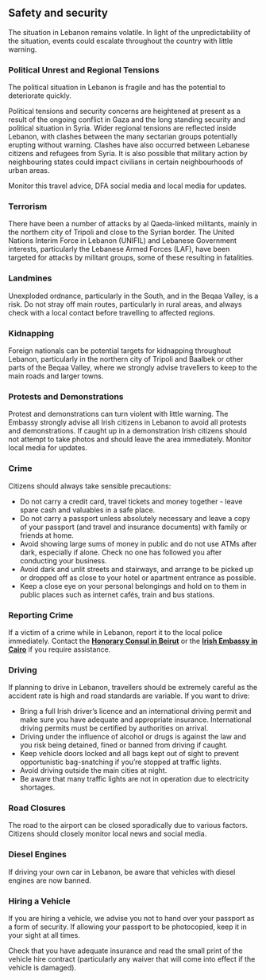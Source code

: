 ## Safety and security

The situation in Lebanon remains volatile. In light of the unpredictability of the situation, events could escalate throughout the country with little warning.

### **Political Unrest and Regional Tensions**

The political situation in Lebanon is fragile and has the potential to deteriorate quickly.

Political tensions and security concerns are heightened at present as a result of the ongoing conflict in Gaza and the long standing security and political situation in Syria. Wider regional tensions are reflected inside Lebanon, with clashes between the many sectarian groups potentially erupting without warning. Clashes have also occurred between Lebanese citizens and refugees from Syria. It is also possible that military action by neighbouring states could impact civilians in certain neighbourhoods of urban areas.

Monitor this travel advice, DFA social media and local media for updates.

### **Terrorism**

There have been a number of attacks by al Qaeda-linked militants, mainly in the northern city of Tripoli and close to the Syrian border. The United Nations Interim Force in Lebanon (UNIFIL) and Lebanese Government interests, particularly the Lebanese Armed Forces (LAF), have been targeted for attacks by militant groups, some of these resulting in fatalities.

### **Landmines**

Unexploded ordnance, particularly in the South, and in the Beqaa Valley, is a risk. Do not stray off main routes, particularly in rural areas, and always check with a local contact before travelling to affected regions.

### **Kidnapping**

Foreign nationals can be potential targets for kidnapping throughout Lebanon, particularly in the northern city of Tripoli and Baalbek or other parts of the Beqaa Valley, where we strongly advise travellers to keep to the main roads and larger towns.

### **Protests and Demonstrations**

Protest and demonstrations can turn violent with little warning. The Embassy strongly advise all Irish citizens in Lebanon to avoid all protests and demonstrations. If caught up in a demonstration Irish citizens should not attempt to take photos and should leave the area immediately. Monitor local media for updates.

### **Crime**

Citizens should always take sensible precautions:

* Do not carry a credit card, travel tickets and money together - leave spare cash and valuables in a safe place.
* Do not carry a passport unless absolutely necessary and leave a copy of your passport (and travel and insurance documents) with family or friends at home.
* Avoid showing large sums of money in public and do not use ATMs after dark, especially if alone. Check no one has followed you after conducting your business.
* Avoid dark and unlit streets and stairways, and arrange to be picked up or dropped off as close to your hotel or apartment entrance as possible.
* Keep a close eye on your personal belongings and hold on to them in public places such as internet cafés, train and bus stations.

### **Reporting Crime**

If a victim of a crime while in Lebanon, report it to the local police immediately. Contact the [**Honorary Consul in Beirut**](https://www.ireland.ie/en/dfa/embassies/) or the [**Irish Embassy in Cairo**](https://www.ireland.ie/en/egypt/cairo/) if you require assistance.

### **Driving**

If planning to drive in Lebanon, travellers should be extremely careful as the accident rate is high and road standards are variable. If you want to drive:

* Bring a full Irish driver’s licence and an international driving permit and make sure you have adequate and appropriate insurance. International driving permits must be certified by authorities on arrival.
* Driving under the influence of alcohol or drugs is against the law and you risk being detained, fined or banned from driving if caught.
* Keep vehicle doors locked and all bags kept out of sight to prevent opportunistic bag-snatching if you’re stopped at traffic lights.
* Avoid driving outside the main cities at night.
* Be aware that many traffic lights are not in operation due to electricity shortages.

### **Road Closures**

The road to the airport can be closed sporadically due to various factors. Citizens should closely monitor local news and social media.

### **Diesel Engines**

If driving your own car in Lebanon, be aware that vehicles with diesel engines are now banned.

### **Hiring a Vehicle**

If you are hiring a vehicle, we advise you not to hand over your passport as a form of security. If allowing your passport to be photocopied, keep it in your sight at all times.

Check that you have adequate insurance and read the small print of the vehicle hire contract (particularly any waiver that will come into effect if the vehicle is damaged).